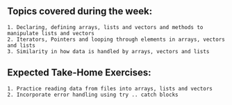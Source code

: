 ## Topics covered during the week:

    1. Declaring, defining arrays, lists and vectors and methods to manipulate lists and vectors
    2. Iterators, Pointers and looping through elements in arrays, vectors and lists
    3. Similarity in how data is handled by arrays, vectors and lists

## Expected Take-Home Exercises:

    1. Practice reading data from files into arrays, lists and vectors
    2. Incorporate error handling using try .. catch blocks
